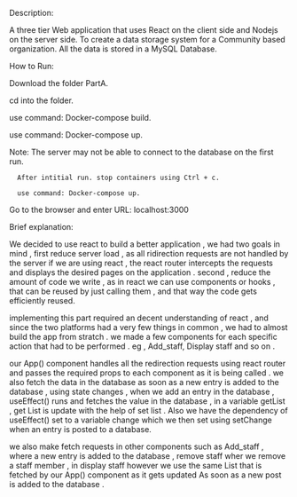 
Description:

A three tier Web application that uses React on the client side and Nodejs on the server side. 
To create a data storage system for a Community based organization. All the data is stored in a MySQL Database.


How to Run: 

Download the folder PartA.

cd into the folder.

use command: Docker-compose build.

use command: Docker-compose up.

Note: The server may not be able to connect to the database on the first run.
      
      After intitial run. stop containers using Ctrl + c.
      
      use command: Docker-compose up.
      
Go to the browser and enter URL: localhost:3000 
      
      
Brief explanation:

We decided to use react to build a better application , we had two goals in mind , first reduce server load ,
as all ridirection requests are not handled by the server if we are using react , the react router intercepts the
requests and displays the desired pages on the application . second , reduce the amount of code we write ,
as in react we can use components or hooks , that can be reused by just calling them , and that way the
code gets efficiently reused.

implementing this part required an decent understanding of react , and since the two platforms had a very
few things in common , we had to almost build the app from stratch .
we made a few components for each specific action that had to be performed . eg , Add_staff, Display staff
and so on .

our App() component handles all the redirection requests using react router and passes the required props
to each component as it is being called .
we also fetch the data in the database as soon as a new entry is added to the database , using state
changes , when we add an entry in the database , useEffect() runs and fetches the value in the database ,
in a variable getList , get List is update with the help of set list . Also we have the dependency of
useEffect() set to a variable change which we then set using setChange when an entry is posted to a
database.

we also make fetch requests in other components such as Add_staff , where a new entry is added to the
database , remove staff wher we remove a staff member ,
in display staff however we use the same List that is fetched by our App() component as it gets updated As
soon as a new post is added to the database .


